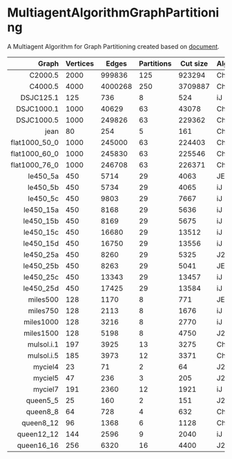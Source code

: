 # MultiagentAlgorithmGraphPartitioning
A Multiagent Algorithm for Graph Partitioning created based on [document](http://link.springer.com/chapter/10.1007%2F11732242_25).

|         Graph | Vertices | Edges   | Partitions | Cut size | Algoritham | Multi   | Metis   | My-Best |
|--------------:|----------|---------|------------|----------|------------|---------|---------|---------|
| C2000.5       | 2000     | 999836  | 125        | 923294   | Ch2.0      | 922706  | 987681  | 991126  |
| C4000.5       | 4000     | 4000268 | 250        | 3709887  | Ch2.0      | 3708532 | 3975698 | 3983485 |
| DSJC125.1     | 125      | 736     | 8          | 524      | iJ         | 522     | 479     | 542     |
| DSJC1000.1    | 1000     | 40629   | 63         | 43078    | Ch2.0      | 43001   | 46727   | 48372   |
| DSJC1000.5    | 1000     | 249826  | 63         | 229362   | Ch2.0      | 228850  | 243282  | 245391  |
| jean          | 80       | 254     | 5          | 161      | Ch2.0      | 161     | 83      | **105** |
| flat1000_50_0 | 1000     | 245000  | 63         | 224403   | Ch2.0      | 224378  | 238491  | 240618  |
| flat1000_60_0 | 1000     | 245830  | 63         | 225546   | Ch2.0      | 225183  | 239329  | 241405  |
| flat1000_76_0 | 1000     | 246708  | 63         | 226371   | Ch2.0      | 225962  | 240215  | 242286  |
| le450_5a      | 450      | 5714    | 29         | 4063     | JE         | 4030    | 5418    | 5293    |
| le450_5b      | 450      | 5734    | 29         | 4065     | iJ         | 4055    | 5404    | 5313    |
| le450_5c      | 450      | 9803    | 29         | 7667     | iJ         | 7656    | 9413    | 9237    |
| le450_15a     | 450      | 8168    | 29         | 5636     | iJ         | 5619    | 7760    | 7649    |
| le450_15b     | 450      | 8169    | 29         | 5675     | iJ         | 5641    | 7725    | 7670    |
| le450_15c     | 450      | 16680   | 29         | 13512    | iJ         | 13509   | 16151   | 15848   |
| le450_15d     | 450      | 16750   | 29         | 13556    | iJ         | 13550   | 16272   | 15907   |
| le450_25a     | 450      | 8260    | 29         | 5325     | J2.2       | 5302    | 7865    | 7787    |
| le450_25b     | 450      | 8263    | 29         | 5041     | JE         | 5037    | 7835    | 7783    |
| le450_25c     | 450      | 13343   | 29         | 13457    | iJ         | 13456   | 16815   | 16490   |
| le450_25d     | 450      | 17425   | 29         | 13584    | iJ         | 13539   | 16853   | 16576   |
| miles500      | 128      | 1170    | 8          | 771      | JE         | 770     | 655     | **759** |
| miles750      | 128      | 2113    | 8          | 1676     | iJ         | 1673    | 1340    | 1697    |
| miles1000     | 128      | 3216    | 8          | 2770     | iJ         | 2768    | 2343    | **2717**|
| miles1500     | 128      | 5198    | 8          | 4750     | J2.2       | 4750    | 4262    | **4469**|
| mulsol.i.1    | 197      | 3925    | 13         | 3275     | Ch2.0      | 3270    | 3516    | 3510    |
| mulsol.i.5    | 185      | 3973    | 12         | 3371     | Ch2.0      | 3368    | 3622    | 3542    |
| myciel4       | 23       | 71      | 2          | 64       | J2.2       | 64      | 34      | **27**  |
| myciel5       | 47       | 236     | 3          | 205      | J2.2       | 205     | 140     | **124** |
| myciel7       | 191      | 2360    | 12         | 1921     | iJ         | 1920    | 1945    | 2059    |
| queen5_5      | 25       | 160     | 2          | 151      | J2.2       | 151     | 82      | **60**  |
| queen8_8      | 64       | 728     | 4          | 632      | Ch2.0      | 632     | 416     | **416** |
| queen8_12     | 96       | 1368    | 6          | 1128     | Ch2.0      | 1128    | 917     | **879** |
| queen12_12    | 144      | 2596    | 9          | 2040     | iJ         | 2020    | 1939    | **1912**|
| queen16_16    | 256      | 6320    | 16         | 4400     | J2.2       | 4400    | 4400    | 4909    |
